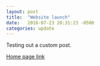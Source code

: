 ```yaml
---
layout: post
title:  "Website launch"
date:   2016-07-23 20:31:23 -0500
categories: update
---
```

Testing out a custom post.

[Home page link][home]

[home]: http://localhost:4000/
